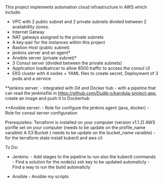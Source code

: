 
This project implements automation cloud infrastructure in AWS which include:
- VPC with 2 public subnet and 2 private subnets divided between 2 availabillity zones. 
- Internet Gatway
- NAT gatways assigned to the private subnets
- A key-pair for the instances within this project
- Bastion Host (public subnet)
- jenkins server and an agent*
- Ansible server (private subnet)*
- 3 Consul server (divided between the private subnets)
- Application loadbalncer to allow 8500 traffic to access the consul UI
- EKS cluster with 4 nodes + YAML files to create secret, Deployment of 3 pods and a service


**jenkins server:
	- integrated with Git and Docker hub 
	- with a pipeline that can read the jenkinsfile in https://github.com/Dudik-o/kandula-project-app, create an image and push it to Dockerhub

**Ansible server:
	- Role for configure the jenkins agent (java, docker)
	- Role for consul server configuration 


Prerequisites:
Terraform is installed on your computer (version v1.1.2)
AWS porifle set on your computer (needs to be update on the profile_name varaible)
A S3 Bucket ( needs to be update on the bucket_name varaible) - for the terraform state
install kubectl and aws cli


To Do:
 - Jenkins: - Add stages to the pipeline to run also the kubectl commands 
            - Find a solution for the node(s) ssh key to be updated automaticly
            - Find a way to run the build automaticly 

 - Ansible   - Ansible my scripts 

 